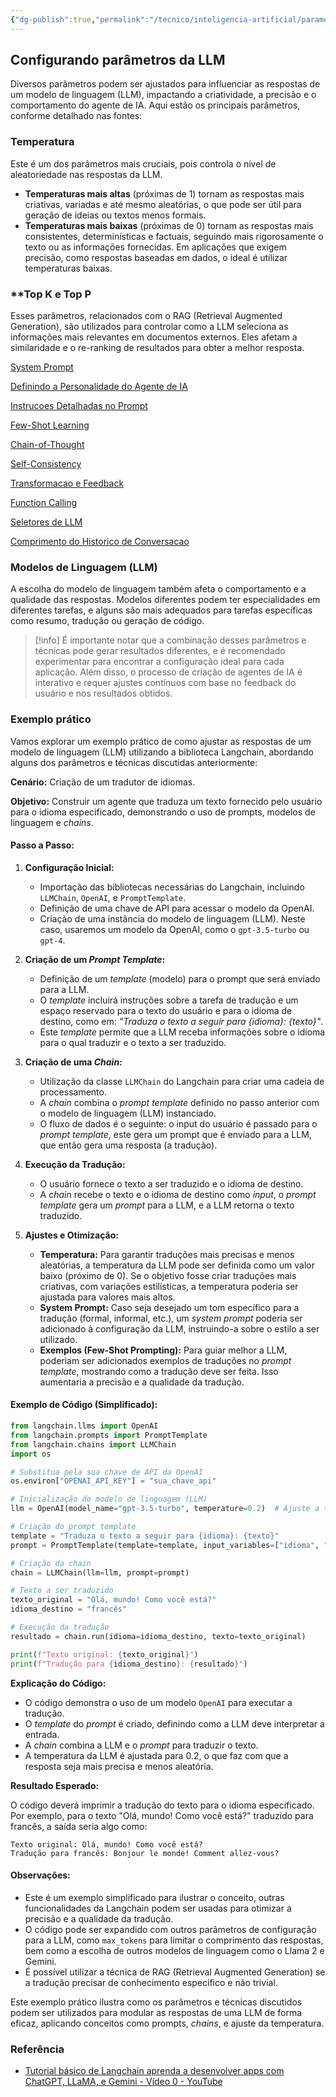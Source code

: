 ```yaml
---
{"dg-publish":true,"permalink":"/tecnico/inteligencia-artificial/parametros-de-llm/parametros-de-llm/","title":"Parâmetros de LLM","metatags":{"description":"Diversos parâmetros podem ser ajustados para influenciar as respostas de um modelo de linguagem"},"pinned":true,"tags":["Inteligencia-artificial","LLM"],"noteIcon":"1","updated":"2025-01-20T18:01:44.183-03:00"}
---
```



## Configurando parâmetros da LLM

Diversos parâmetros podem ser ajustados para influenciar as respostas de um modelo de linguagem (LLM), impactando a criatividade, a precisão e o comportamento do agente de IA. Aqui estão os principais parâmetros, conforme detalhado nas fontes:

### **Temperatura**

Este é um dos parâmetros mais cruciais, pois controla o nível de aleatoriedade nas respostas da LLM.

- **Temperaturas mais altas** (próximas de 1) tornam as respostas mais criativas, variadas e até mesmo aleatórias, o que pode ser útil para geração de ideias ou textos menos formais.
- **Temperaturas mais baixas** (próximas de 0) tornam as respostas mais consistentes, determinísticas e factuais, seguindo mais rigorosamente o texto ou as informações fornecidas. Em aplicações que exigem precisão, como respostas baseadas em dados, o ideal é utilizar temperaturas baixas.

### **Top K e Top P

Esses parâmetros, relacionados com o RAG (Retrieval Augmented Generation), são utilizados para controlar como a LLM seleciona as informações mais relevantes em documentos externos. Eles afetam a similaridade e o re-ranking de resultados para obter a melhor resposta.

[System Prompt](System%20Prompt.md)

[Definindo a Personalidade do Agente de IA](Definindo%20a%20Personalidade%20do%20Agente%20de%20IA.md)

[Instrucoes Detalhadas no Prompt](Instrucoes%20Detalhadas%20no%20Prompt.md)

[Few-Shot Learning](Few-Shot%20Learning.md)

[Chain-of-Thought](Chain-of-Thought.md)

[Self-Consistency](Self-Consistency.md)

[Transformacao e Feedback](Transformacao%20e%20Feedback.md)

[Function Calling](Function%20Calling.md)

[Seletores de LLM](Seletores%20de%20LLM.md)

[Comprimento do Historico de Conversacao](Comprimento%20do%20Historico%20de%20Conversacao.md)

### **Modelos de Linguagem (LLM)**

A escolha do modelo de linguagem também afeta o comportamento e a qualidade das respostas. Modelos diferentes podem ter especialidades em diferentes tarefas, e alguns são mais adequados para tarefas específicas como resumo, tradução ou geração de código.

> [!info] É importante notar que a combinação desses parâmetros e técnicas pode gerar resultados diferentes, e é recomendado experimentar para encontrar a configuração ideal para cada aplicação. Além disso, o processo de criação de agentes de IA é interativo e requer ajustes contínuos com base no feedback do usuário e nos resultados obtidos.

### Exemplo prático

Vamos explorar um exemplo prático de como ajustar as respostas de um modelo de linguagem (LLM) utilizando a biblioteca Langchain, abordando alguns dos parâmetros e técnicas discutidas anteriormente:

**Cenário:** Criação de um tradutor de idiomas.

**Objetivo:** Construir um agente que traduza um texto fornecido pelo usuário para o idioma especificado, demonstrando o uso de prompts, modelos de linguagem e _chains_.

#### **Passo a Passo:**

1. **Configuração Inicial:**
    
    - Importação das bibliotecas necessárias do Langchain, incluindo `LLMChain`, `OpenAI`, e `PromptTemplate`.
    - Definição de uma chave de API para acessar o modelo da OpenAI.
    - Criação de uma instância do modelo de linguagem (LLM). Neste caso, usaremos um modelo da OpenAI, como o `gpt-3.5-turbo` ou `gpt-4`.
2. **Criação de um _Prompt Template_:**
    
    - Definição de um _template_ (modelo) para o prompt que será enviado para a LLM.
    - O _template_ incluirá instruções sobre a tarefa de tradução e um espaço reservado para o texto do usuário e para o idioma de destino, como em: _"Traduza o texto a seguir para {idioma}: {texto}"_.
    - Este _template_ permite que a LLM receba informações sobre o idioma para o qual traduzir e o texto a ser traduzido.
3. **Criação de uma _Chain_:**
    
    - Utilização da classe `LLMChain` do Langchain para criar uma cadeia de processamento.
    - A _chain_ combina o _prompt template_ definido no passo anterior com o modelo de linguagem (LLM) instanciado.
    - O fluxo de dados é o seguinte: o input do usuário é passado para o _prompt template_, este gera um prompt que é enviado para a LLM, que então gera uma resposta (a tradução).
4. **Execução da Tradução:**
    
    - O usuário fornece o texto a ser traduzido e o idioma de destino.
    - A _chain_ recebe o texto e o idioma de destino como _input_, o _prompt template_ gera um _prompt_ para a LLM, e a LLM retorna o texto traduzido.
5. **Ajustes e Otimização:**
    
    - **Temperatura:** Para garantir traduções mais precisas e menos aleatórias, a temperatura da LLM pode ser definida como um valor baixo (próximo de 0). Se o objetivo fosse criar traduções mais criativas, com variações estilísticas, a temperatura poderia ser ajustada para valores mais altos.
    - **System Prompt:** Caso seja desejado um tom específico para a tradução (formal, informal, etc.), um _system prompt_ poderia ser adicionado à configuração da LLM, instruindo-a sobre o estilo a ser utilizado.
    - **Exemplos (Few-Shot Prompting):** Para guiar melhor a LLM, poderiam ser adicionados exemplos de traduções no _prompt template_, mostrando como a tradução deve ser feita. Isso aumentaria a precisão e a qualidade da tradução.

#### **Exemplo de Código (Simplificado):**

```python
from langchain.llms import OpenAI
from langchain.prompts import PromptTemplate
from langchain.chains import LLMChain
import os

# Substitua pela sua chave de API da OpenAI
os.environ["OPENAI_API_KEY"] = "sua_chave_api"

# Inicialização do modelo de linguagem (LLM)
llm = OpenAI(model_name="gpt-3.5-turbo", temperature=0.2)  # Ajuste a temperatura

# Criação do prompt template
template = "Traduza o texto a seguir para {idioma}: {texto}"
prompt = PromptTemplate(template=template, input_variables=["idioma", "texto"])

# Criação da chain
chain = LLMChain(llm=llm, prompt=prompt)

# Texto a ser traduzido
texto_original = "Olá, mundo! Como você está?"
idioma_destino = "francês"

# Execução da tradução
resultado = chain.run(idioma=idioma_destino, texto=texto_original)

print(f"Texto original: {texto_original}")
print(f"Tradução para {idioma_destino}: {resultado}")

```

**Explicação do Código:**

- O código demonstra o uso de um modelo `OpenAI` para executar a tradução.
- O _template_ do _prompt_ é criado, definindo como a LLM deve interpretar a entrada.
- A _chain_ combina a LLM e o _prompt_ para traduzir o texto.
- A temperatura da LLM é ajustada para 0.2, o que faz com que a resposta seja mais precisa e menos aleatória.

**Resultado Esperado:**

O código deverá imprimir a tradução do texto para o idioma especificado. Por exemplo, para o texto "Olá, mundo! Como você está?" traduzido para francês, a saída seria algo como:

```
Texto original: Olá, mundo! Como você está?
Tradução para francês: Bonjour le monde! Comment allez-vous?
```

#### **Observações:**

- Este é um exemplo simplificado para ilustrar o conceito, outras funcionalidades da Langchain podem ser usadas para otimizar a precisão e a qualidade da tradução.
- O código pode ser expandido com outros parâmetros de configuração para a LLM, como `max_tokens` para limitar o comprimento das respostas, bem como a escolha de outros modelos de linguagem como o Llama 2 e Gemini.
- É possível utilizar a técnica de RAG (Retrieval Augmented Generation) se a tradução precisar de conhecimento específico e não trivial.

Este exemplo prático ilustra como os parâmetros e técnicas discutidos podem ser utilizados para modular as respostas de uma LLM de forma eficaz, aplicando conceitos como prompts, _chains_, e ajuste da temperatura.

### Referência

- [Tutorial básico de Langchain aprenda a desenvolver apps com ChatGPT, LLaMA, e Gemini - Vídeo 0 - YouTube](https://www.youtube.com/watch?v=nXynNB6XzAM&list=PLEx1BRi5A-snmGcMfJQyTpCAW6M0MUQi1)
